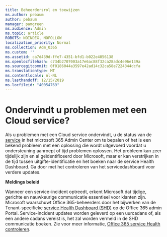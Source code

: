 ```yaml
---
title: Beheerdersrol en toewijzen
ms.author: pebaum
author: pebaum
manager: pamgreen
ms.audience: Admin
ms.topic: article
ROBOTS: NOINDEX, NOFOLLOW
localization_priority: Normal
ms.collection: Adm_O365
ms.custom: ''
ms.assetid: ca7d439d-ffe7-4351-bfd1-b022e4056138
ms.openlocfilehash: c734b2707003a17e6ac88f32ca28adc4e96e139a
ms.sourcegitcommit: 0f0186044a3597e42ad14c32ca58e7224344dcfa
ms.translationtype: MT
ms.contentlocale: nl-NL
ms.lasthandoff: 12/15/2019
ms.locfileid: "40054769"
---
```

# <a name="experiencing-problems-with-a-cloud-service"></a>Ondervindt u problemen met een Cloud service?

Als u problemen met een Cloud service ondervindt, u de status van de [service](https://admin.microsoft.com/AdminPortal/Home#/servicehealth) in het microsoft 365 Admin Center om te bepalen of het is een bekend probleem met een oplossing die wordt uitgevoerd voordat u ondersteuning aanroept of tijd problemen oplossen. Het probleem kan zeer tijdelijk zijn en al geïdentificeerd door Microsoft, maar er kan verstrijken in de tijd tussen uitgifte-identificatie en het boeken naar de service Health Dashboard. Ga door met het controleren van het servicedashboard voor verdere updates.

**Meldings beleid**

Wanneer een service-incident optreedt, erkent Microsoft dat tijdige, gerichte en nauwkeurige communicatie essentieel voor klanten zijn. Microsoft waarschuwt Office 365-beheerders door het bijwerken van de Tenant-specifieke [service Health Dashboard (SHD)](https://admin.microsoft.com/AdminPortal/Home#/servicehealth) op de Office 365 admin Portal. Service-incident updates worden geleverd op een uurcadans of, als een andere cadans vereist is, het zal worden vermeld in de SHD communicatie boeken. Zie voor meer informatie, [Office 365 service Health controleren](https://docs.microsoft.com/office365/enterprise/view-service-health).

